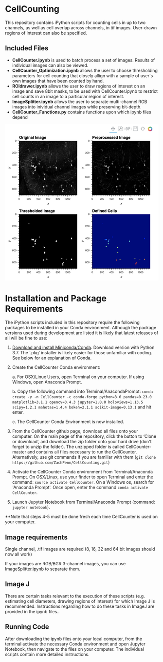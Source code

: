 # CellCounting
This repository contains iPython scripts for counting cells in up to two channels, as well as cell overlap across channels, in tif images.  User-drawn regions of interest can also be specified.

## Included Files
* **CellCounter.ipynb** is used to batch process a set of images.  Results of individual images can also be viewed.
* **CellCounter_Optimization.ipynb** allows the user to choose thresholding parameters for cell counting that closely allign with a sample of user's own images that have been counted by hand.
* **ROIdrawer.ipynb** allows the user to draw regions of interest on an image and save 8bit masks, to be used with CellCounter.ipynb to restrict cell counts in an image to a particular region of interest.
* **ImageSplitter.ipynb** allows the user to separate multi-channel RGB images into inividual channel images while preserving bit-depth.
* **CellCounter_Functions.py** contains functions upon which ipynb files depend

![Example](Images/Example.png)

# Installation and Package Requirements
The iPython scripts included in this repository require the following packages to be installed in your Conda environment.  Although the package versions used during development are listed it is likely that latest releases of all will be fine to use:

1. [Download and install Miniconda/Conda](https://conda.io/miniconda.html).  Download version with Python 3.7.  The ‘.pkg’ installer is likely easier for those unfamiliar with coding. See below for an explanation of Conda.

2. Create the CellCounter Conda environment:

    a. For OSX/Linux Users, open Terminal on your computer. If using Windows, open Anaconda Prompt.
    
    b. Copy the following command into Terminal/AnacondaPrompt: `conda create -y -n CellCounter -c conda-forge python=3.6 pandas=0.23.0 matplotlib=3.1.1 opencv=3.4.3 jupyter=1.0.0 holoviews=1.13.5 scipy=1.2.1 mahotas=1.4.4 bokeh=2.1.1 scikit-image=0.13.1` and hit enter.
        
    c. The CellCounter Conda Environment is now installed.

3. From the CellCounter github page, download all files onto your computer. On the main page of the repository, click the button to ‘Clone or download’, and download the zip folder onto your hard drive (don't forget to unzip the folder). The unzipped folder is called CellCounter-master and contains all files necessary to run the CellCounter.  Alternatively, use git commands if you are familiar with them (`git clone https://github.com/ZachPenn/CellCounting.git`)

4. Activate the CellCounter Conda environment from Terminal/Anaconda Prompt.  On OSX/Linux, use your finder to open Terminal and enter the command: `source activate CellCounter`.  On a Windows os, search for 'Anaconda Prompt'.  Once open, enter the command `conda activate CellCounter`.  

5. Launch Jupyter Notebook from Terminal/Anaconda Prompt (command: `jupyter notebook`). 

**Note that steps 4-5 must be done fresh each time CellCounter is used on your computer.

## Image requirements
Single channel, .tif images are required (8, 16, 32 and 64 bit images should now all work)

If your images are RGB/BGR 3-channel images, you can use ImageSplitter.ipynb to separate them.

## Image J
There are certain tasks relevant to the execution of these scripts (e.g. estimating cell diameters, drawing regions of interest) for which Image J is recommended.  Instructions regarding how to do these tasks in ImageJ are provided in the ipynb files..

## Running Code
After downloading the ipynb files onto your local computer, from the terminal activate the necessary Conda environment and open Jupyter Notebook, then navigate to the files on your computer. The individual scripts contain more detailed instructions.

